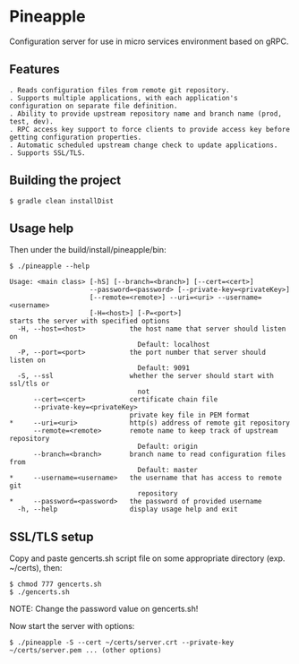 # Pineapple

Configuration server for use in micro services environment based on gRPC.

## Features
    . Reads configuration files from remote git repository.
    . Supports multiple applications, with each application's configuration on separate file definition.
    . Ability to provide upstream repository name and branch name (prod, test, dev).
    . RPC access key support to force clients to provide access key before getting configuration properties.
    . Automatic scheduled upstream change check to update applications.
    . Supports SSL/TLS.

## Building the project
```
$ gradle clean installDist
```

## Usage help
Then under the build/install/pineapple/bin:
```
$ ./pineapple --help
```

```
Usage: <main class> [-hS] [--branch=<branch>] [--cert=<cert>]
                    --password=<password> [--private-key=<privateKey>]
                    [--remote=<remote>] --uri=<uri> --username=<username>
                    [-H=<host>] [-P=<port>]
starts the server with specified options
  -H, --host=<host>           the host name that server should listen on
                                Default: localhost
  -P, --port=<port>           the port number that server should listen on
                                Default: 9091
  -S, --ssl                   whether the server should start with ssl/tls or
                                not
      --cert=<cert>           certificate chain file
      --private-key=<privateKey>
                              private key file in PEM format
*     --uri=<uri>             http(s) address of remote git repository
      --remote=<remote>       remote name to keep track of upstream repository
                                Default: origin
      --branch=<branch>       branch name to read configuration files from
                                Default: master
*     --username=<username>   the username that has access to remote git
                                repository
*     --password=<password>   the password of provided username
  -h, --help                  display usage help and exit
```

## SSL/TLS setup
Copy and paste gencerts.sh script file on some appropriate directory (exp. ~/certs), then:
```
$ chmod 777 gencerts.sh
$ ./gencerts.sh
```
NOTE: Change the password value on gencerts.sh!

Now start the server with options:
```
$ ./pineapple -S --cert ~/certs/server.crt --private-key ~/certs/server.pem ... (other options)
```
